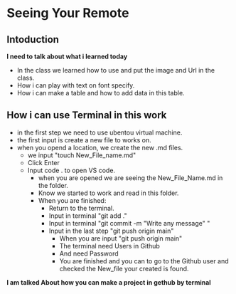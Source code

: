 # Seeing Your Remote

## Intoduction
**I need to talk about what i learned today**

* In the class we learned how to use and put the image and Url in the class.
* How i can play with text on font specify.
* How i can make a table and how to add data in this table.

## How i can use Terminal in this work
* in the first step we need to use ubentou virtual machine.
* the first input is create a new file to works on.
* when you opend a location, we create the new .md files.
    * we input "touch New_File_name.md" 
    * Click Enter
    * Input code . to open VS code.
        * when you are opened we are seeing the New_File_Name.md in the folder.
        * Know we started to work and read in this folder.
        * When you are finished:
            * Return to the terminal.
            * Input in terminal "git add ."
            * Input in terminal "git commit -m "Write any message" "
            * Input in the last step "git push origin main" 
                * When you are input "git push origin main"
                * The terminal need Users in Github 
                * And need Password
                * You are finished and you can to go to the Github user and checked the New_file your created is found.

**I am talked About how you can make a project in gethub by terminal**